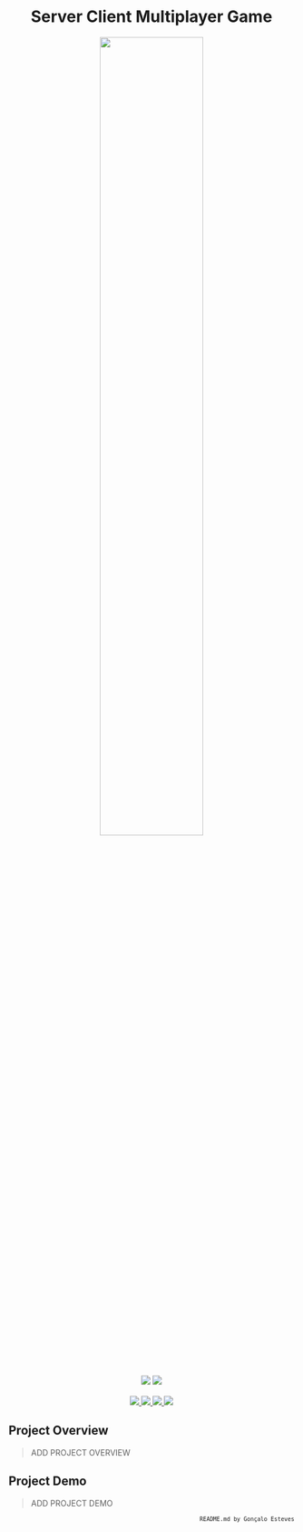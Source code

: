 <p>
<div align="center">

# Server Client Multiplayer Game
</div>
</p>

<p align="center" width="100%">
    <img src="_ADD_PATH_HERE_" width="60%" height="60%" />
</p>

<div align="center">
    <a>
        <img src="https://img.shields.io/badge/Made%20with-Node.js-FEF99C?style=for-the-badge&logo=node.js&logoColor=FEF99C">
    </a>
    <a>
        <img src="https://img.shields.io/badge/Made%20with-JavaScript-FEF99C?style=for-the-badge&logo=javascript&logoColor=FEF99C">
    </a>
</div>

<br/>

<div align="center">
    <a href="https://github.com/EstevesX10/_INSERT_REPOS_NAME_/blob/main/LICENSE">
        <img src="https://img.shields.io/github/license/EstevesX10/_INSERT_REPOS_NAME_?style=flat&logo=gitbook&logoColor=FEF99C&label=License&color=FEF99C">
    </a>
    <a href="">
        <img src="https://img.shields.io/github/repo-size/EstevesX10/_INSERT_REPOS_NAME_?style=flat&logo=googlecloudstorage&logoColor=FEF99C&logoSize=auto&label=Repository%20Size&color=FEF99C">
    </a>
    <a href="">
        <img src="https://img.shields.io/github/stars/EstevesX10/_INSERT_REPOS_NAME_?style=flat&logo=adafruit&logoColor=FEF99C&logoSize=auto&label=Stars&color=FEF99C">
    </a>
    <a href="https://github.com/EstevesX10/_INSERT_REPOS_NAME_/blob/main/DEPENDENCIES.md">
        <img src="https://img.shields.io/badge/Dependencies-DEPENDENCIES.md-FEF99C?style=flat&logo=anaconda&logoColor=FEF99C&logoSize=auto&color=FEF99C">
    </a>
</div>

## Project Overview

> ADD PROJECT OVERVIEW

## Project Demo

> ADD PROJECT DEMO

<div align="right">
<sub>
<!-- <sup></sup> -->

`README.md by Gonçalo Esteves`
</sub>
</div>